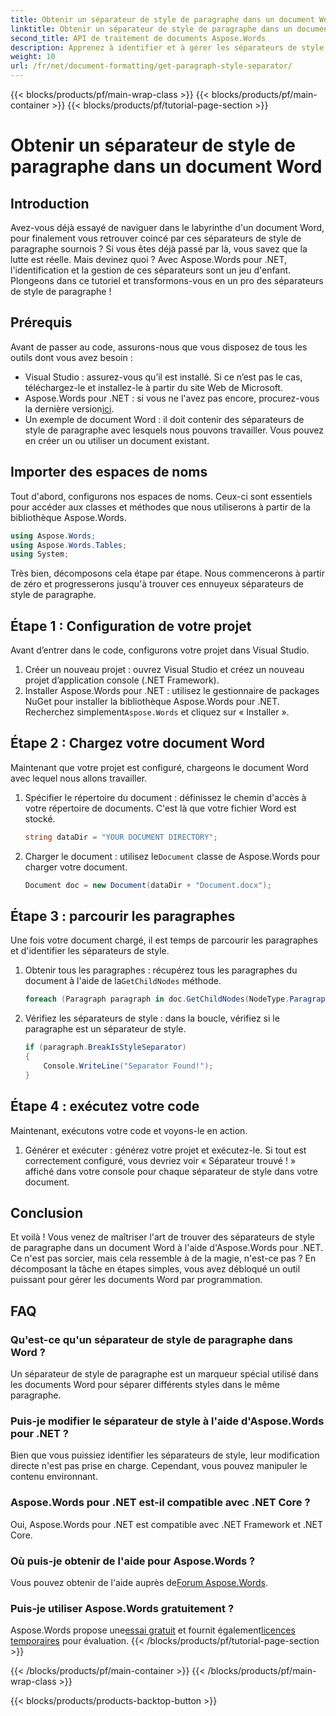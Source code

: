 ```yaml
---
title: Obtenir un séparateur de style de paragraphe dans un document Word
linktitle: Obtenir un séparateur de style de paragraphe dans un document Word
second_title: API de traitement de documents Aspose.Words
description: Apprenez à identifier et à gérer les séparateurs de style de paragraphe dans les documents Word à l'aide d'Aspose.Words pour .NET avec ce didacticiel complet, étape par étape.
weight: 10
url: /fr/net/document-formatting/get-paragraph-style-separator/
---
```


{{< blocks/products/pf/main-wrap-class >}}
{{< blocks/products/pf/main-container >}}
{{< blocks/products/pf/tutorial-page-section >}}

# Obtenir un séparateur de style de paragraphe dans un document Word


## Introduction

Avez-vous déjà essayé de naviguer dans le labyrinthe d'un document Word, pour finalement vous retrouver coincé par ces séparateurs de style de paragraphe sournois ? Si vous êtes déjà passé par là, vous savez que la lutte est réelle. Mais devinez quoi ? Avec Aspose.Words pour .NET, l'identification et la gestion de ces séparateurs sont un jeu d'enfant. Plongeons dans ce tutoriel et transformons-vous en un pro des séparateurs de style de paragraphe !

## Prérequis

Avant de passer au code, assurons-nous que vous disposez de tous les outils dont vous avez besoin :

- Visual Studio : assurez-vous qu’il est installé. Si ce n’est pas le cas, téléchargez-le et installez-le à partir du site Web de Microsoft.
- Aspose.Words pour .NET : si vous ne l'avez pas encore, procurez-vous la dernière version[ici](https://releases.aspose.com/words/net/).
- Un exemple de document Word : il doit contenir des séparateurs de style de paragraphe avec lesquels nous pouvons travailler. Vous pouvez en créer un ou utiliser un document existant.

## Importer des espaces de noms

Tout d'abord, configurons nos espaces de noms. Ceux-ci sont essentiels pour accéder aux classes et méthodes que nous utiliserons à partir de la bibliothèque Aspose.Words.

```csharp
using Aspose.Words;
using Aspose.Words.Tables;
using System;
```

Très bien, décomposons cela étape par étape. Nous commencerons à partir de zéro et progresserons jusqu'à trouver ces ennuyeux séparateurs de style de paragraphe.

## Étape 1 : Configuration de votre projet

Avant d’entrer dans le code, configurons votre projet dans Visual Studio.

1. Créer un nouveau projet : ouvrez Visual Studio et créez un nouveau projet d’application console (.NET Framework).
2.  Installer Aspose.Words pour .NET : utilisez le gestionnaire de packages NuGet pour installer la bibliothèque Aspose.Words pour .NET. Recherchez simplement`Aspose.Words` et cliquez sur « Installer ».

## Étape 2 : Chargez votre document Word

Maintenant que votre projet est configuré, chargeons le document Word avec lequel nous allons travailler.

1. Spécifier le répertoire du document : définissez le chemin d'accès à votre répertoire de documents. C'est là que votre fichier Word est stocké.

    ```csharp
    string dataDir = "YOUR DOCUMENT DIRECTORY";
    ```

2.  Charger le document : utilisez le`Document` classe de Aspose.Words pour charger votre document.

    ```csharp
    Document doc = new Document(dataDir + "Document.docx");
    ```

## Étape 3 : parcourir les paragraphes

Une fois votre document chargé, il est temps de parcourir les paragraphes et d'identifier les séparateurs de style.

1.  Obtenir tous les paragraphes : récupérez tous les paragraphes du document à l'aide de la`GetChildNodes` méthode.

    ```csharp
    foreach (Paragraph paragraph in doc.GetChildNodes(NodeType.Paragraph, true))
    ```

2. Vérifiez les séparateurs de style : dans la boucle, vérifiez si le paragraphe est un séparateur de style.

    ```csharp
    if (paragraph.BreakIsStyleSeparator)
    {
        Console.WriteLine("Separator Found!");
    }
    ```

## Étape 4 : exécutez votre code

Maintenant, exécutons votre code et voyons-le en action.

1. Générer et exécuter : générez votre projet et exécutez-le. Si tout est correctement configuré, vous devriez voir « Séparateur trouvé ! » affiché dans votre console pour chaque séparateur de style dans votre document.

## Conclusion

Et voilà ! Vous venez de maîtriser l'art de trouver des séparateurs de style de paragraphe dans un document Word à l'aide d'Aspose.Words pour .NET. Ce n'est pas sorcier, mais cela ressemble à de la magie, n'est-ce pas ? En décomposant la tâche en étapes simples, vous avez débloqué un outil puissant pour gérer les documents Word par programmation.

## FAQ

### Qu'est-ce qu'un séparateur de style de paragraphe dans Word ?
Un séparateur de style de paragraphe est un marqueur spécial utilisé dans les documents Word pour séparer différents styles dans le même paragraphe.

### Puis-je modifier le séparateur de style à l'aide d'Aspose.Words pour .NET ?
Bien que vous puissiez identifier les séparateurs de style, leur modification directe n'est pas prise en charge. Cependant, vous pouvez manipuler le contenu environnant.

### Aspose.Words pour .NET est-il compatible avec .NET Core ?
Oui, Aspose.Words pour .NET est compatible avec .NET Framework et .NET Core.

### Où puis-je obtenir de l'aide pour Aspose.Words ?
 Vous pouvez obtenir de l'aide auprès de[Forum Aspose.Words](https://forum.aspose.com/c/words/8).

### Puis-je utiliser Aspose.Words gratuitement ?
 Aspose.Words propose une[essai gratuit](https://releases.aspose.com/) et fournit également[licences temporaires](https://purchase.aspose.com/temporary-license/) pour évaluation.
{{< /blocks/products/pf/tutorial-page-section >}}

{{< /blocks/products/pf/main-container >}}
{{< /blocks/products/pf/main-wrap-class >}}

{{< blocks/products/products-backtop-button >}}
